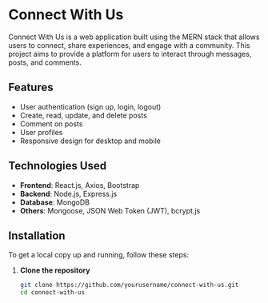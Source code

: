 # Connect With Us

Connect With Us is a web application built using the MERN stack that allows users to connect, share experiences, and engage with a community. This project aims to provide a platform for users to interact through messages, posts, and comments.

## Features

- User authentication (sign up, login, logout)
- Create, read, update, and delete posts
- Comment on posts
- User profiles
- Responsive design for desktop and mobile

## Technologies Used

- **Frontend**: React.js, Axios, Bootstrap
- **Backend**: Node.js, Express.js
- **Database**: MongoDB
- **Others**: Mongoose, JSON Web Token (JWT), bcrypt.js

## Installation

To get a local copy up and running, follow these steps:

1. **Clone the repository**
   ```bash
   git clone https://github.com/yourusername/connect-with-us.git
   cd connect-with-us
